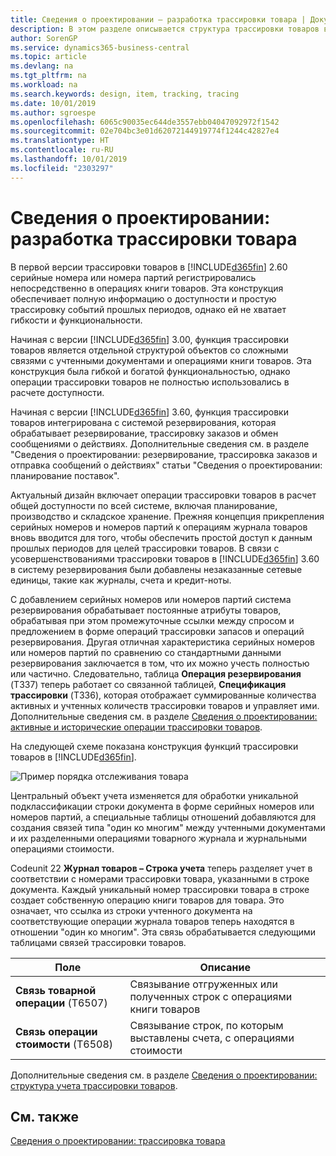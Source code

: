 ```yaml
---
title: Сведения о проектировании — разработка трассировки товара | Документация Майкрософт
description: В этом разделе описывается структура трассировки товаров в Business Central.
author: SorenGP
ms.service: dynamics365-business-central
ms.topic: article
ms.devlang: na
ms.tgt_pltfrm: na
ms.workload: na
ms.search.keywords: design, item, tracking, tracing
ms.date: 10/01/2019
ms.author: sgroespe
ms.openlocfilehash: 6065c90035ec644de3557ebb04047092972f1542
ms.sourcegitcommit: 02e704bc3e01d62072144919774f1244c42827e4
ms.translationtype: HT
ms.contentlocale: ru-RU
ms.lasthandoff: 10/01/2019
ms.locfileid: "2303297"
---
```

# <a name="design-details-item-tracking-design"></a>Сведения о проектировании: разработка трассировки товара
В первой версии трассировки товаров в [!INCLUDE[d365fin](includes/d365fin_md.md)] 2.60 серийные номера или номера партий регистрировались непосредственно в операциях книги товаров. Эта конструкция обеспечивает полную информацию о доступности и простую трассировку событий прошлых периодов, однако ей не хватает гибкости и функциональности.  

Начиная с версии [!INCLUDE[d365fin](includes/d365fin_md.md)] 3.00, функция трассировки товаров является отдельной структурой объектов со сложными связями с учтенными документами и операциями книги товаров. Эта конструкция была гибкой и богатой функциональностью, однако операции трассировки товаров не полностью использовались в расчете доступности.  

Начиная с версии [!INCLUDE[d365fin](includes/d365fin_md.md)] 3.60, функция трассировки товаров интегрирована с системой резервирования, которая обрабатывает резервирование, трассировку заказов и обмен сообщениями о действиях. Дополнительные сведения см. в разделе "Сведения о проектировании: резервирование, трассировка заказов и отправка сообщений о действиях" статьи "Сведения о проектировании: планирование поставок".  

Актуальный дизайн включает операции трассировки товаров в расчет общей доступности по всей системе, включая планирование, производство и складское хранение. Прежняя концепция прикрепления серийных номеров и номеров партий к операциям журнала товаров вновь вводится для того, чтобы обеспечить простой доступ к данным прошлых периодов для целей трассировки товаров. В связи с усовершенствованиями трассировки товаров в [!INCLUDE[d365fin](includes/d365fin_md.md)] 3.60 в систему резервирования были добавлены незаказанные сетевые единицы, такие как журналы, счета и кредит-ноты.  

С добавлением серийных номеров или номеров партий система резервирования обрабатывает постоянные атрибуты товаров, обрабатывая при этом промежуточные ссылки между спросом и предложением в форме операций трассировки запасов и операций резервирования. Другая отличная характеристика серийных номеров или номеров партий по сравнению со стандартными данными резервирования заключается в том, что их можно учесть полностью или частично. Следовательно, таблица **Операция резервирования** (T337) теперь работает со связанной таблицей, **Спецификация трассировки** (T336), которая отображает суммированные количества активных и учтенных количеств трассировки товаров и управляет ими. Дополнительные сведения см. в разделе [Сведения о проектировании: активные и исторические операции трассировки товаров](design-details-active-versus-historic-item-tracking-entries.md).  

На следующей схеме показана конструкция функций трассировки товаров в [!INCLUDE[d365fin](includes/d365fin_md.md)].  

![Пример порядка отслеживания товара](media/design_details_item_tracking_design.png "Пример порядка отслеживания товара")  

Центральный объект учета изменяется для обработки уникальной подклассификации строки документа в форме серийных номеров или номеров партий, а специальные таблицы отношений добавляются для создания связей типа "один ко многим" между учтенными документами и их разделенными операциями товарного журнала и журнальными операциями стоимости.  

Codeunit 22 **Журнал товаров – Строка учета** теперь разделяет учет в соответствии с номерами трассировки товара, указанными в строке документа. Каждый уникальный номер трассировки товара в строке создает собственную операцию книги товаров для товара. Это означает, что ссылка из строки учтенного документа на соответствующие операции журнала товаров теперь находятся в отношении "один ко многим". Эта связь обрабатывается следующими таблицами связей трассировки товаров.  

|Поле|Описание|  
|---------------|---------------------------------------|  
|**Связь товарной операции** (T6507)|Связывание отгруженных или полученных строк с операциями книги товаров|  
|**Связь операции стоимости** (T6508)|Связывание строк, по которым выставлены счета, с операциями стоимости|  

Дополнительные сведения см. в разделе [Сведения о проектировании: структура учета трассировки товаров](design-details-item-tracking-posting-structure.md).  

## <a name="see-also"></a>См. также  
[Сведения о проектировании: трассировка товара](design-details-item-tracking.md)
